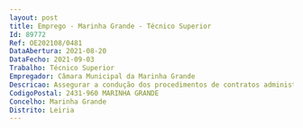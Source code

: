 ```yaml
--- 
layout: post
title: Emprego - Marinha Grande - Técnico Superior
Id: 89772
Ref: OE202108/0481
DataAbertura: 2021-08-20
DataFecho: 2021-09-03
Trabalho: Técnico Superior
Empregador: Câmara Municipal da Marinha Grande
Descricao: Assegurar a condução dos procedimentos de contratos administrativos de empreitada de obras públicas, quer na fase de formação quer na execução dos contratos, assegurando o respeito pelos princípios gerais que regulam a atividade da Administração Pública, previstos na Constituição da República Portuguesa, nas diretivas europeias e no Código do Procedimento Administrativo  tramitar os procedimentos na plataforma eletrónica  garantir a condução administrativa de outros procedimentos de formação de contratos públicos  elaborar minutas de contratos e acompanhamento a outorga dos mesmos  preparar a documentação e resposta aos esclarecimentos solicitados pelo Tribunal de Contas  proceder à organização e arquivo documental do processo de contratação pública.
CodigoPostal: 2431-960 MARINHA GRANDE
Concelho: Marinha Grande
Distrito: Leiria
--- 
```

